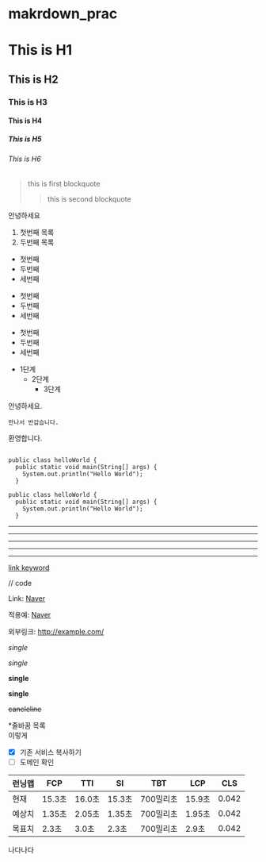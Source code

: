 # makrdown_prac

# This is H1
## This is H2
### This is H3
#### This is H4
##### This is H5
###### This is H6

> this is first blockquote
>  >  this is second blockquote

안녕하세요

1. 첫번째 목록
2. 두번째 목록

* 첫번째
* 두번째
* 세번째

+ 첫번째
+ 두번째
+ 세번째

- 첫번째
- 두번째
- 세번째

* 1단계
  + 2단계
    - 3단계
   
안녕하세요.

    만나서 반갑습니다.

환영합니다.

<pre><code>
public class helloWorld {
  public static void main(String[] args) {
    System.out.println("Hello World");
  }  
</code></pre>

```
public class helloWorld {
  public static void main(String[] args) {
    System.out.println("Hello World");
  }
```

* * *
***
*****
- - -
--------------


[link keyword][id]

[id]: URL "Link Keyword Here"

// code

Link: [Naver][naverlink]

[naverlink]: https://www.naver.com/


적용예: [Naver](https://www.naver.com, "Naver link")

외부링크: <http://example.com/>


*single*

_single_

**single**

__single__

~~cancleline~~

*줄바꿈 목록    
이렇게

- [x] 기존 서비스 복사하기
- [ ] 도메인 확인

| 런닝맵  | FCP   | TTI   | SI    | TBT    | LCP   | CLS   |
|------|-------|-------|-------|--------|-------|-------|
| 현재   | 15.3초 | 16.0초 | 15.3초 | 700밀리초 | 15.9초 | 0.042 |
| 예상치  | 1.35초 | 2.05초 | 1.35초 | 700밀리초 | 1.95초 | 0.042 |
| 목표치  | 2.3초  | 3.0초  | 2.3초  | 700밀리초 | 2.9초  | 0.042 |


나다나다